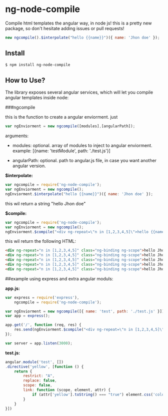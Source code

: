 # ng-node-compile

Compile html templates the angular way, in node js!
this is a pretty new package, so don't hesitate adding issues or pull requests!

```js
new ngcompile().$interpolate("hello {{name}}")({ name: 'Jhon doe' });
```

## Install

```bash
$ npm install ng-node-compile
```

## How to Use?
The library exposes several angular services, which will let you compile angular templates inside node:

###ngcompile

this is the function to create a angular enviorment. just
```js
var ngEnviorment = new ngcompile([modules],[angularPath]);
```

arguments:

* modules: optional. array of modules to inject to angular enviorment.
  example: [{name: 'testModule', path: './test.js'}]

* angularPath: optional. path to angular.js file, in case you want another angular version.


**$interpolate:**

```js
var ngcompile = require('ng-node-compile');
var ngEnviorment = new ngcompile();
ngEnviorment.$interpolate("hello {{name}}")({ name: 'Jhon doe' });
```

this wil return a string "hello Jhon doe"

**$compile:**

```js
var ngcompile = require('ng-node-compile');
var ngEnviorment = new ngcompile();
ngEnviorment.$compile("<div ng-repeat=\"n in [1,2,3,4,5]\">hello {{name}} {{n}}</div>")({ name: 'Jhon doe' });
```

this wil return the following HTML:

```html
<div ng-repeat="n in [1,2,3,4,5]" class="ng-binding ng-scope">hello Jhon doe 1</div>
<div ng-repeat="n in [1,2,3,4,5]" class="ng-binding ng-scope">hello Jhon doe 2</div>
<div ng-repeat="n in [1,2,3,4,5]" class="ng-binding ng-scope">hello Jhon doe 3</div>
<div ng-repeat="n in [1,2,3,4,5]" class="ng-binding ng-scope">hello Jhon doe 4</div>
<div ng-repeat="n in [1,2,3,4,5]" class="ng-binding ng-scope">hello Jhon doe 5</div>
```

##example using express and extra angular moduls:

**app.js:**

```js
var express = require('express'),
    ngcompile = require('ng-node-compile');

var ngEnviorment = new ngcompile([{ name: 'test', path: './test.js' }]);
var app = express();

app.get('/', function (req, res) {
    res.send(ngEnviorment.$compile("<div ng-repeat=\"n in [1,2,3,4,5]\" yellow=\"{{n==3}}\">hello {{name}} {{n}}</div>")({ name: 'Jhon doe' }));
});

var server = app.listen(3000);
```
**test.js:**

```js
angular.module('test', [])
.directive('yellow', [function () {
    return {
        restrict: "A",
        replace: false,
        scope: false,
        link: function (scope, element, attr) {
            if (attr['yellow'].toString() === "true") element.css('color', 'yellow')
        }
    }
}])
```